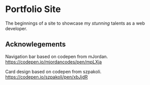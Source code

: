 # Portfolio Site

The beginnings of a site to showcase my *stunning* talents as a web developer.  

## Acknowlegements

Navigation bar based on codepen from mJordan.
https://codepen.io/mjordancodes/pen/mpLXja

Card design based on codepen from szpakoli.
https://codepen.io/szpakoli/pen/xbJjdR